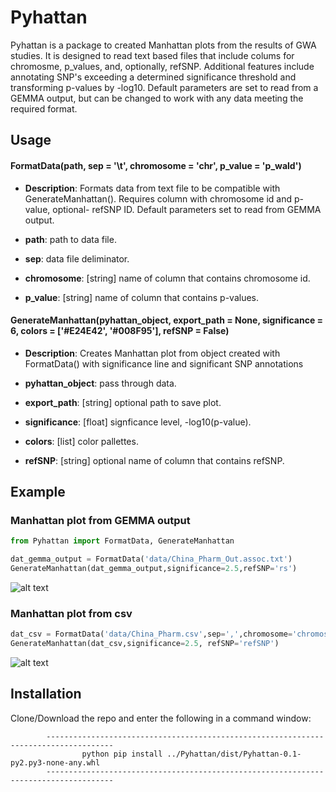
# Pyhattan

Pyhattan is a package to created Manhattan plots from the results of GWA studies. It is designed to read text based files that include colums for chromosme, p_values, and, optionally, refSNP. Additional features include annotating SNP's exceeding a determined significance threshold and transforming p-values by -log10. Default parameters are set to read from a GEMMA output, but can be changed to work with any data meeting the required format.

## Usage

#### FormatData(path, sep = '\t', chromosome = 'chr', p_value = 'p_wald')

* **Description**: Formats data from text file to be compatible with GenerateManhattan(). Requires column with chromosome id and p-value, optional- refSNP ID. Default parameters set to read from GEMMA output.

* **path**: path to data file.

* **sep**: data file deliminator.

* **chromosome**: [string] name of column that contains chromosome id.

* **p_value**: [string] name of column that contains p-values.

#### GenerateManhattan(pyhattan_object, export_path = None, significance = 6, colors = ['#E24E42', '#008F95'], refSNP = False)

* **Description**: Creates Manhattan plot from object created with FormatData() with significance line and significant SNP annotations

* **pyhattan_object**: pass through data.

* **export_path**: [string] optional path to save plot.

* **significance**: [float] signficance level, -log10(p-value).

* **colors**: [list] color pallettes.

* **refSNP**: [string] optional name of column that contains refSNP.

## Example

### Manhattan plot from GEMMA output


```python
from Pyhattan import FormatData, GenerateManhattan
```


```python
dat_gemma_output = FormatData('data/China_Pharm_Out.assoc.txt')
GenerateManhattan(dat_gemma_output,significance=2.5,refSNP='rs')
```


![alt text](https://user-images.githubusercontent.com/28498075/39158905-a9c46e1c-4730-11e8-8f5f-a9ea9dd285f4.png)


### Manhattan plot from csv


```python
dat_csv = FormatData('data/China_Pharm.csv',sep=',',chromosome='chromosome',p_value='p_value')
GenerateManhattan(dat_csv,significance=2.5, refSNP='refSNP')
```


![alt text](https://user-images.githubusercontent.com/28498075/39158860-5e3a3472-4730-11e8-88ef-e9aa10696454.png)


## Installation

Clone/Download the repo and enter the following in a command window:

            -------------------------------------------------------------------------------------
                    python pip install ../Pyhattan/dist/Pyhattan-0.1-py2.py3-none-any.whl
            -------------------------------------------------------------------------------------

